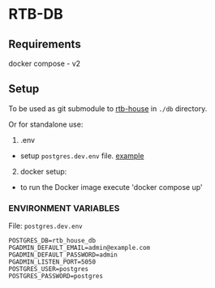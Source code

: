 # RTB-DB

## Requirements

docker compose - v2

## Setup

To be used as git submodule to [rtb-house](https://github.com/zakrzaq/rtb-house) in `./db` directory.

Or for standalone use:

1. .env

- setup `postgres.dev.env` file. [example](#environment-variables)

2. docker setup:

- to run the Docker image execute 'docker compose up'

### ENVIRONMENT VARIABLES

File: `postgres.dev.env`

```
POSTGRES_DB=rtb_house_db
PGADMIN_DEFAULT_EMAIL=admin@example.com
PGADMIN_DEFAULT_PASSWORD=admin
PGADMIN_LISTEN_PORT=5050
POSTGRES_USER=postgres
POSTGRES_PASSWORD=postgres
```
